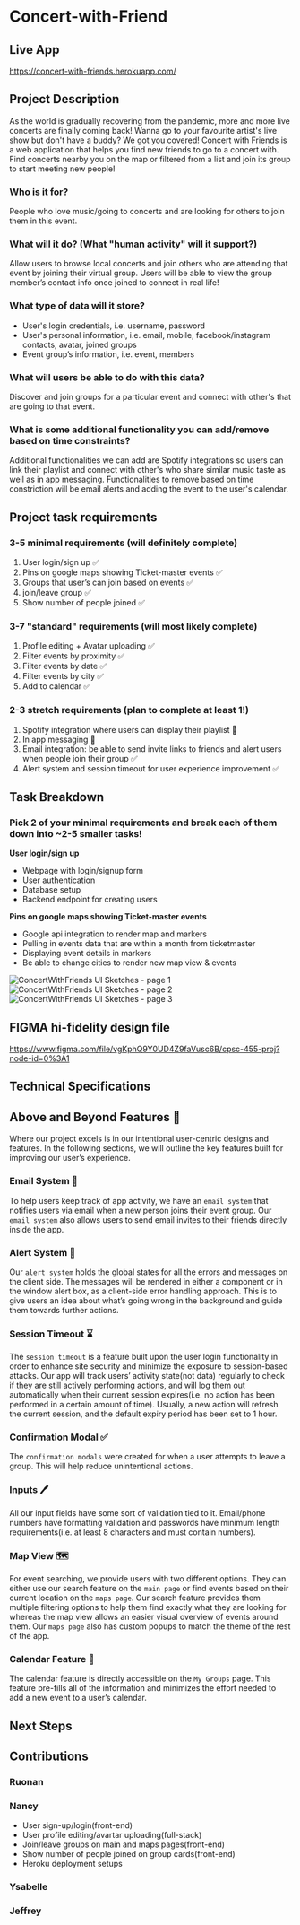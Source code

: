 # Concert-with-Friend

## Live App
https://concert-with-friends.herokuapp.com/

## Project Description

As the world is gradually recovering from the pandemic, more and more live concerts are finally coming back! Wanna go to your favourite artist's live show but don't have a buddy? We got you covered! Concert with Friends is a web application that helps you find new friends to go to a concert with. Find concerts nearby you on the map or filtered from a list and join its group to start meeting new people!

### Who is it for? 

People who love music/going to concerts and are looking for others to join them in this event.

### What will it do? (What "human activity" will it support?)

Allow users to browse local concerts and join others who are attending that event by joining their virtual group. Users will be able to view the group member’s contact info once joined to connect in real life! 

### What type of data will it store? 

- User's login credentials, i.e. username, password
- User's personal information, i.e. email, mobile, facebook/instagram contacts, avatar, joined groups
- Event group’s information, i.e. event, members

### What will users be able to do with this data?

Discover and join groups for a particular event and connect with other's that are going to that event.

### What is some additional functionality you can add/remove based on time constraints?

Additional functionalities we can add are Spotify integrations so users can link their playlist and connect with other's who share similar music taste as well as in app messaging.
Functionalities to remove based on time constriction will be email alerts and adding the event to the user's calendar.

## Project task requirements

### 3-5 minimal requirements (will definitely complete)

1. User login/sign up ✅
2. Pins on google maps showing Ticket-master events ✅
3. Groups that user’s can join based on events ✅
5. join/leave group ✅
6. Show number of people joined ✅

### 3-7 "standard" requirements (will most likely complete)

1. Profile editing + Avatar uploading ✅
2. Filter events by proximity ✅
3. Filter events by date ✅
4. Filter events by city ✅
5. Add to calendar ✅


### 2-3 stretch requirements (plan to complete at least 1!)

1. Spotify integration where users can display their playlist 🚫
2. In app messaging 🚫
3. Email integration: be able to send invite links to friends and alert users when people join their group ✅
4. Alert system and session timeout for user experience improvement ✅

## Task Breakdown

### Pick 2 of your minimal requirements and break each of them down into ~2-5 smaller tasks!

**User login/sign up**
- Webpage with login/signup form
- User authentication
- Database setup
- Backend endpoint for creating users

**Pins on google maps showing Ticket-master events** 

- Google api integration to render map and markers
- Pulling in events data that are within a month from ticketmaster 
- Displaying event details in markers
- Be able to change cities to render new map view & events


![ConcertWithFriends UI Sketches - page 1](https://user-images.githubusercontent.com/20137196/119717563-aff2f480-be23-11eb-8019-d0c779ffb7e8.jpeg)
![ConcertWithFriends UI Sketches - page 2](https://user-images.githubusercontent.com/20137196/119717618-c305c480-be23-11eb-8b5b-da8099e19d83.jpeg)
![ConcertWithFriends UI Sketches - page 3](https://user-images.githubusercontent.com/20137196/119717626-c600b500-be23-11eb-9f9c-61731502f1a9.jpeg)


## FIGMA hi-fidelity design file
https://www.figma.com/file/vgKphQ9Y0UD4Z9faVusc6B/cpsc-455-proj?node-id=0%3A1


## Technical Specifications


## Above and Beyond Features 👀 

Where our project excels is in our intentional user-centric designs and features. In the following sections, we will outline the key features built for improving our user’s experience.

### Email System 📧 
To help users keep track of app activity, we have an `email system` that notifies users via email when a new person joins their event group. Our `email system` also allows users to send email invites to their friends directly inside the app. 

### Alert System 🚨 
Our `alert system` holds the global states for all the errors and messages on the client side. The messages will be rendered in either a component or in the window alert box, as a client-side error handling approach. This is to give users an idea about what’s going wrong in the background and guide them towards further actions.
 
### Session Timeout ⌛️
The `session timeout` is a feature built upon the user login functionality in order to enhance site security and minimize the exposure to session-based attacks. Our app will track users’ activity state(not data) regularly to check if they are still actively performing actions, and will log them out automatically when their current session expires(i.e. no action has been performed in a certain amount of time). Usually, a new action will refresh the current session, and the default expiry period has been set to 1 hour.

### Confirmation Modal ✅
The `confirmation modals` were created for when a user attempts to leave a group. This will help reduce unintentional actions.

### Inputs 🖊 
All our input fields have some sort of validation tied to it. Email/phone numbers have formatting validation and passwords have minimum length requirements(i.e. at least 8 characters and must contain numbers). 

### Map View 🗺 
For event searching, we provide users with two different options. They can either use our search feature on the `main page` or find events based on their current location on the `maps page`. Our search feature provides them multiple filtering options to help them find exactly what they are looking for whereas the map view allows an easier visual overview of events around them. Our `maps page` also has custom popups to match the theme of the rest of the app.

### Calendar Feature 📅 
The calendar feature is directly accessible on the `My Groups` page. This feature pre-fills all of the information and minimizes the effort needed to add a new event to a user’s calendar.


## Next Steps


## Contributions

### Ruonan


### Nancy
- User sign-up/login(front-end)
- User profile editing/avartar uploading(full-stack)
- Join/leave groups on main and maps pages(front-end)
- Show number of people joined on group cards(front-end)
- Heroku deployment setups

### Ysabelle


### Jeffrey



